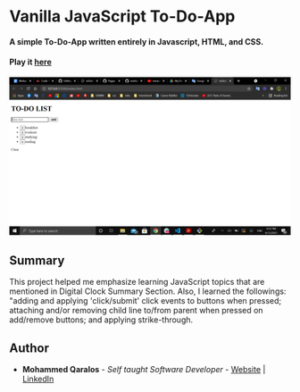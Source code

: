 # Vanilla JavaScript To-Do-App 

#### A simple To-Do-App written entirely in Javascript, HTML, and CSS.

#### Play it [here](https://mohammedq91.github.io/To-Do-App/)

![](ToDoListPhoto.png)

## Summary

This project helped me emphasize learning JavaScript topics that are mentioned in Digital Clock Summary Section. Also, I learned the followings: "adding and applying 'click/submit' click events to buttons when pressed; attaching and/or removing child line to/from parent when pressed on add/remove buttons; and applying strike-through.



## Author

- **Mohammed Qaralos** - *Self taught Software Developer* - [Website](http://127.0.0.1:5500/index.html) | [LinkedIn](https://www.linkedin.com/in/mohammed-qaralos-27151010a/)
